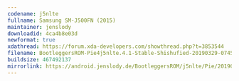 ```yaml
---
codename: j5nlte
fullname: Samsung SM-J500FN (2015)
maintainer: jenslody
downloadid: 4ca4b8e03d
newformat: true
xdathread: https://forum.xda-developers.com/showthread.php?t=3853544
filename: BootleggersROM-Pie4j5nlte.4.1-Stable-Shishufied-20190329-074551.zip
buildsize: 467492137
mirrorlink: https://android.jenslody.de/BootleggersROM/j5nlte/Pie/20190329-074551/
---
```


